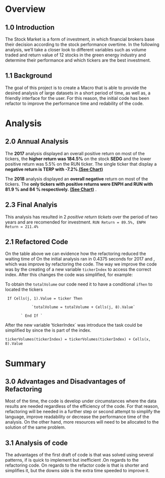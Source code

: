 # Overview
## 1.0 Introduction
The Stock Market is a form of investment, in which financial brokers base their decision according to the stock performance overtime. In the following analysis, we’ll take a closer look to different variables such as volume traded and return value of 12 stocks in the green energy industry and determine  their performance and which tickers are the best investment. 
## 1.1 Background
The goal of this project is to create a Macro that is able to provide the desired analysis of large datasets  in a short period of time, as well as,  a friendly interface for the user. For this reason, the initial code has been refactor to improve the performance time and redability of the code. 

# Analysis
## 2.0 Annual Analysis
The **2017** analysis displayed an overall positive return on most of the tickers, the **higher return was 184.5%** on the stock **SEDG** and the lower positive return was  5.5% on the RUN ticker. The single ticker that display a **negative return is TERP with -7.2%**.**[(See Chart)](VBA_Challenge_2017.png.png)**

The **2018** analysis displayed an **overall negative** return on most of the tickers.  The **only tickers  with positive returns were ENPH and RUN with 81.9 % and 84 % respectively.** **[(See Chart)](VBA_Challenge_2018.png.png)** .

## 2.3 Final Analyis ##
This analysis has resulted in 2 *positive return tickets* over the period of two years and are recomended for investment. 
` RUN Return = 89.5%,
  ENPH Return = 211.4% `
  

## 2.1 Refactored Code
On the table above we can evidence how the refactoring reduced the waiting time of 
On the initial analysis ran in 0.4375 seconds for 2017 and , which was improve by refactoring the code. The way we improve the code was by the creating of a new variable `tickerIndex` to access the correct index. After this changes the code was simplified, for example: 

To obtain the `totalVolume` our code need it to have a conditional `ifhen` to located the tickers

`
If Cells(j, 1).Value = ticker Then`
            
                `totalVolume = totalVolume + Cells(j, 8).Value`
                
           ` End If `

After the new variable ‘tickerIndex` was introduce the task could be simplified by since the is part of the index. 

`tickerVolumes(tickerIndex) = tickerVolumes(tickerIndex) + Cells(x, 8).Value`

# Summary 
## 3.0 Advantages and Disadvantages of Refactoring
Most of the time, the code is develop under circumstances where the data results are needed regardless of the efficiency of the code. For that reason, refactoring will be needed in a further step or second attempt to simplify the language, improve readability or  decrease the performance time of the analysis. On the other hand, more resources will need to be allocated to the solution of the same problem.  

## 3.1 Analysis of code
The advantages of the first draft of code is that was solved using several patterns, if is quick to implement but inefficient .On regards to the refactoring code. On regards to the refactor code is that is shorter and simplifies it, but the downs side is the extra time speeded to improve it. 






